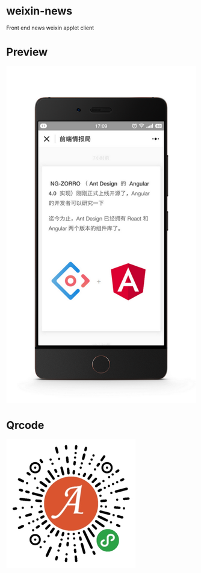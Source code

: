 # weixin-news
Front end news weixin applet client


# Preview
<img src="https://github.com/awesomes-cn/weixin-news/raw/master/assets/preview.png"/>

# Qrcode
<img src="https://github.com/awesomes-cn/weixin-news/raw/master/assets/qrcode.jpg"/>

